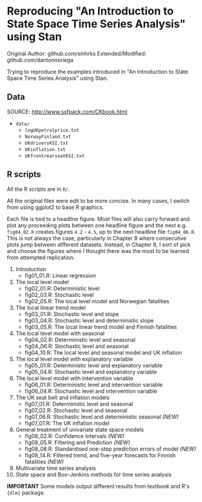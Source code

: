 # Reproducing "An Introduction to State Space Time Series Analysis" using Stan

Original Author: github.com/sinhrks
Extended/Modified: github.com/dantonnoriega

Trying to reproduce the examples introduced in "An Introduction to State Space Time Series Analysis" using Stan.

## Data

SOURCE: http://www.ssfpack.com/CKbook.html

- `data/`
    - `logUKpetrolprice.txt`
    - `NorwayFinland.txt`
    - `UKdriversKSI.txt`
    - `UKinflation.txt`
    - `UKfrontrearseatKSI.txt`

## R scripts

All the R scripts are in `R/`.

All the original files were edit to be more concise. In many cases, I switch from using ggplot2 to base R graphics.

Each file is tied to a headline figure. Most files will also carry forward and plot any proceeding plots between one headline figure and the next e.g. `fig04_02.R` creates figures `4.2` - `4.5`, up to the next headline file `fig04_06.R`. This is not always the case, particularly in Chapter 8 where consecutive plots jump between different datasets. Instead, in Chapter 8, I sort of pick and choose the figures where I thought there was the most to be learned from attempted replication.

1. Introduction
    - fig01_01.R: Linear regression
2. The local level model
    - fig02_01.R: Deterministic level
    - fig02_03.R: Stochastic level
    - fig02_05.R: The local level model and Norwegian fatalities
3. The local linear trend model
    - fig03_01.R: Stochastic level and slope
    - fig03_04.R: Stochastic level and deterministic slope
    - fig03_05.R: The local linear trend model and Finnish fatalities
4. The local level model with seasonal
    - fig04_02.R: Deterministic level and seasonal
    - fig04_06.R: Stochastic level and seasonal
    - fig04_10.R: The local level and seasonal model and UK inflation
5. The local level model with explanatory variable
    - fig05_01.R: Deterministic level and explanatory variable
    - fig05_04.R: Stochastic level and explanatory variable
6. The local level model with intervention variable
    - fig06_01.R: Deterministic level and intervention variable
    - fig06_04.R: Stochastic level and intervention variable
7. The UK seat belt and inflation models
    - fig07_01.R: Deterministic level and seasonal
    - fig07_02.R: Stochastic level and seasonal
    - fig07_06.R: Stochastic level and deterministic seasonal *(NEW)*
    - fig07_07.R: The UK inflation model
8. General treatment of univariate state space models
    - fig08_02.R: Confidence Intervals *(NEW)*
    - fig08_05.R: Filtering and Prediction *(NEW)*
    - fig08_08.R: Standardised one-step prediction errors of model *(NEW)*
    - fig08_14.R: Filtered trend, and five-year forecasts for Finnish fatalities *(NEW)*
9. Multivariate time series analysis
10. State space and Box–Jenkins methods for time series analysis

**IMPORTANT** Some models output different results from textbook and R's `{dlm}` package.

